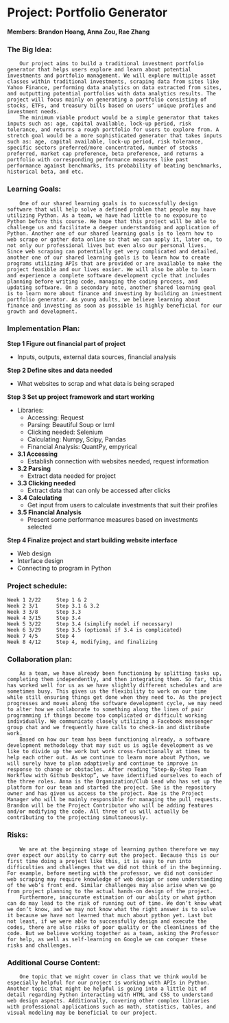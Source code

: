 # **Project: Portfolio Generator**
**Members: Brandon Hoang, Anna Zou, Rae Zhang**

### **The Big Idea:** 	
	
	    Our project aims to build a traditional investment portfolio generator that helps users explore and learn about potential investments and portfolio management. We will explore multiple asset classes within traditional investments, scraping data from sites like Yahoo Finance, performing data analytics on data extracted from sites, and outputting potential portfolios with data analytics results. The project will focus mainly on generating a portfolio consisting of stocks, ETFs, and treasury bills based on users’ unique profiles and investment needs. 
        The minimum viable product would be a simple generator that takes inputs such as: age, capital available, lock-up period, risk tolerance, and returns a rough portfolio for users to explore from. A stretch goal would be a more sophisticated generator that takes inputs such as: age, capital available, lock-up period, risk tolerance, specific sectors preferred/more concentrated, number of stocks preferred, market cap preference, beta preference, and returns a portfolio with corresponding performance measures like past performance against benchmarks, its probability of beating benchmarks, historical beta, and etc. 

### **Learning Goals:**

        One of our shared learning goals is to successfully design software that will help solve a defined problem that people may have utilizing Python. As a team, we have had little to no exposure to Python before this course. We hope that this project will be able to challenge us and facilitate a deeper understanding and application of Python. Another one of our shared learning goals is to learn how to web scrape or gather data online so that we can apply it, later on, to not only our professional lives but even also our personal lives. Since web scraping can potentially get very complicated and detailed, another one of our shared learning goals is to learn how to create programs utilizing APIs that are provided or are available to make the project feasible and our lives easier. We will also be able to learn and experience a complete software development cycle that includes planning before writing code, managing the coding process, and updating software. On a secondary note, another shared learning goal is to learn more about finance and investing by building an investment portfolio generator. As young adults, we believe learning about finance and investing as soon as possible is highly beneficial for our growth and development.

### **Implementation Plan:** 
 
**Step 1 Figure out financial part of project**
* Inputs, outputs, external data sources, financial analysis

**Step 2 Define sites and data needed**
* What websites to scrap and what data is being scraped

**Step 3 Set up project framework and start working**
* Libraries:
    * Accessing: Request
    * Parsing: Beautiful Soup or lxml 
    * Clicking needed: Selenium
    * Calculating: Numpy, Scipy, Pandas
    * Financial Analysis: QuantPy, empyrical
* **3.1 Accessing**
    * Establish connection with websites needed, request information
* **3.2 Parsing**
    * Extract data needed for project
* **3.3 Clicking needed**
    * Extract data that can only be accessed after clicks
* **3.4 Calculating**
    * Get input from users to calculate investments that suit their profiles
* **3.5 Financial Analysis**
    * Present some performance measures based on investments selected

**Step 4 Finalize project and start building website interface**
* Web design
* Interface design
* Connecting to program in Python
 
### **Project schedule:**

    Week 1 2/22     Step 1 & 2
    Week 2 3/1      Step 3.1 & 3.2
    Week 3 3/8      Step 3.3
    Week 4 3/15     Step 3.4
    Week 5 3/22     Step 3.4 (simplify model if necessary)
    Week 6 3/29     Step 3.5 (optional if 3.4 is complicated)
    Week 7 4/5      Step 4
    Week 8 4/12     Step 4, modifying, and finalizing



### **Collaboration plan:**

        As a team, we have already been functioning by splitting tasks up, completing them independently, and then integrating them. So far, this has worked well for us as we have slightly different schedules and are sometimes busy. This gives us the flexibility to work on our time while still ensuring things get done when they need to. As the project progresses and moves along the software development cycle, we may need to alter how we collaborate to something along the lines of pair programming if things become too complicated or difficult working individually. We communicate closely utilizing a Facebook messenger group chat and we frequently have calls to check-in and distribute work. 
        Based on how our team has been functioning already, a software development methodology that may suit us is agile development as we like to divide up the work but work cross-functionally at times to help each other out. As we continue to learn more about Python, we will surely have to plan adaptively and continue to improve in response to change or obstacles. After reading “Step-By-Step Team Workflow with Github Desktop”, we have identified ourselves to each of the three roles. Anna is the Organization/Club Lead who has set up the platform for our team and started the project. She is the repository owner and has given us access to the project. Rae is the Project Manager who will be mainly responsible for managing the pull requests. Brandon will be the Project Contributor who will be adding features and/or modifying the code. All three of us will actually be contributing to the projecting simultaneously.

### **Risks:**

        We are at the beginning stage of learning python therefore we may over expect our ability to carry out the project. Because this is our first time doing a project like this, it is easy to run into difficulties and challenges that we did not think of in the beginning. For example, before meeting with the professor, we did not consider web scraping may require knowledge of web design or some understanding of the web’s front end. Similar challenges may also arise when we go from project planning to the actual hands-on design of the project. 
        Furthermore, inaccurate estimation of our ability or what python can do may lead to the risk of running out of time. We don’t know what we don’t know, and we may not know what the right answer is to solve it because we have not learned that much about python yet. Last but not least, if we were able to successfully design and execute the codes, there are also risks of poor quality or the cleanliness of the code. But we believe working together as a team, asking the Professor for help, as well as self-learning on Google we can conquer these risks and challenges.  

### **Additional Course Content:** 

        One topic that we might cover in class that we think would be especially helpful for our project is working with APIs in Python. Another topic that might be helpful is going into a little bit of detail regarding Python interacting with HTML and CSS to understand web design aspects. Additionally, covering other complex libraries with professional applications such as math, statistics, tables, and visual modeling may be beneficial to our project.

